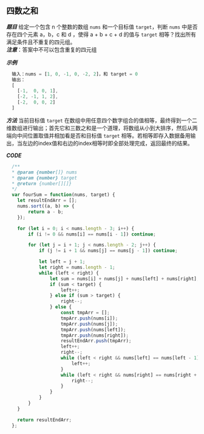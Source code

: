 ## 四数之和

***题目***
给定一个包含 n 个整数的数组 `nums` 和一个目标值 `target`，判断 `nums` 中是否存在四个元素 a，b，c 和 d ，使得 a + b + c + d 的值与 `target` 相等？找出所有满足条件且不重复的四元组。  
***注意***：答案中不可以包含重复的四元组

***示例***
``` javascript
  输入：nums = [1, 0, -1, 0, -2, 2]，和 target = 0
  输出：
  [
    [-1,  0, 0, 1],
    [-2, -1, 1, 2],
    [-2,  0, 0, 2]
  ]
```

***方法***
当前目标值 `target` 在数组中用任意四个数字组合的值相等，最终得到一个二维数组进行输出；首先它和三数之和是一个道理，将数组从小到大排序，然后从两端向中间位置取值并相加看是否和目标值 `target` 相等。若相等即存入数据备用输出，当左边的index值和右边的index相等时即全部处理完成，返回最终的结果。

***CODE***
``` javascript
  /**
  * @param {number[]} nums
  * @param {number} target
  * @return {number[][]}
  */
  var fourSum = function(nums, target) {
    let resultEndArr = [];
    nums.sort((a, b) => {
        return a - b;
    });

    for (let i = 0; i < nums.length - 3; i++) {
        if (i != 0 && nums[i] == nums[i - 1]) continue;

        for (let j = i + 1; j < nums.length - 2; j++) {
            if (j != i + 1 && nums[j] == nums[j - 1]) continue;

            let left = j + 1;
            let right = nums.length - 1;
            while (left < right) {
                let sum = nums[i] + nums[j] + nums[left] + nums[right];
                if (sum < target) {
                    left++;
                } else if (sum > target) {
                    right--;
                } else {
                    const tmpArr = [];
                    tmpArr.push(nums[i]);
                    tmpArr.push(nums[j]);
                    tmpArr.push(nums[left]);
                    tmpArr.push(nums[right]);
                    resultEndArr.push(tmpArr);
                    left++;
                    right--;
                    while (left < right && nums[left] == nums[left - 1]) {
                        left++;
                    }
                    while (left < right && nums[right] == nums[right + 1]) {
                        right--;
                    }
                }
            }
        }
    }

    return resultEndArr;
  };
```
